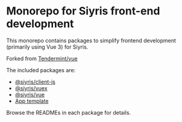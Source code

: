 # Monorepo for Siyris front-end development

This monorepo contains packages to simplify frontend development (primarily using Vue 3) for Siyris.

Forked from [Tendermint/vue](https://github.com/tendermint/vue)

The included packages are:

* [@siyris/client-js](https://github.com/siyris/vue/tree/develop/packages/client-js)
* [@siyris/vuex](https://github.com/siyris/vue/tree/develop/packages/vuex)
* [@siyris/vue](https://github.com/siyris/vue/tree/develop/packages/vue)
* [App template](https://github.com/siyris/vue/tree/develop/packages/template)

Browse the READMEs in each package for details.
